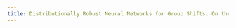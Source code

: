 ```yaml
---
title: Distributionally Robust Neural Networks for Group Shifts: On the Importance of Regularization for Worst-Case Generalization.
---
```


